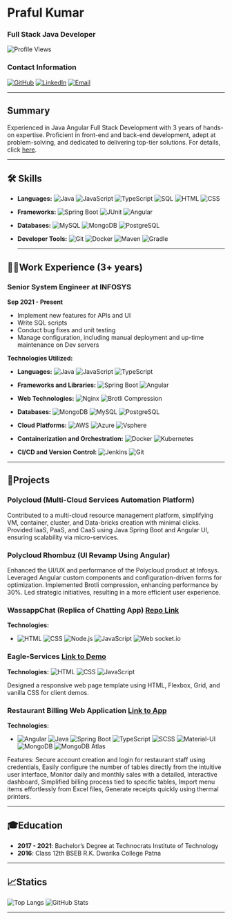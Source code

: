 # Praful Kumar

### Full Stack Java Developer

![Profile Views](https://komarev.com/ghpvc/?username=praful-kumar&color=green)

### Contact Information

[![GitHub](https://img.shields.io/badge/GitHub-praful--kumar-black?style=for-the-badge&logo=github)](https://github.com/praful-kumar)
[![LinkedIn](https://img.shields.io/badge/LinkedIn-praful--kr-blue?style=for-the-badge&logo=linkedin)](https://www.linkedin.com/in/praful-kr/)
[![Email](https://img.shields.io/badge/Email-praful321997%40gmail.com-red?style=for-the-badge&logo=gmail)](mailto:praful321997@gmail.com)

---

## Summary

Experienced in Java Angular Full Stack Development with 3 years of hands-on expertise. Proficient in front-end and back-end development, adept at problem-solving, and dedicated to delivering top-tier solutions. For details, click [here](#).

---

## 🛠️ Skills

- **Languages:** 
  ![Java](https://img.shields.io/badge/-Java-black?style=flat-square&logo=java) 
  ![JavaScript](https://img.shields.io/badge/-JavaScript-black?style=flat-square&logo=javascript) 
  ![TypeScript](https://img.shields.io/badge/-TypeScript-black?style=flat-square&logo=typescript) 
  ![SQL](https://img.shields.io/badge/-SQL-black?style=flat-square&logo=sql) 
  ![HTML](https://img.shields.io/badge/-HTML-black?style=flat-square&logo=html5) 
  ![CSS](https://img.shields.io/badge/-CSS-black?style=flat-square&logo=css3)
  
- **Frameworks:** 
  ![Spring Boot](https://img.shields.io/badge/-Spring%20Boot-black?style=flat-square&logo=spring) 
  ![JUnit](https://img.shields.io/badge/-JUnit-black?style=flat-square&logo=junit) 
  ![Angular](https://img.shields.io/badge/-Angular-black?style=flat-square&logo=angular)
  
- **Databases:** 
  ![MySQL](https://img.shields.io/badge/-MySQL-black?style=flat-square&logo=mysql) 
  ![MongoDB](https://img.shields.io/badge/-MongoDB-black?style=flat-square&logo=mongodb) 
  ![PostgreSQL](https://img.shields.io/badge/-PostgreSQL-black?style=flat-square&logo=postgresql)
  
- **Developer Tools:** 
  ![Git](https://img.shields.io/badge/-Git-black?style=flat-square&logo=git) 
  ![Docker](https://img.shields.io/badge/-Docker-black?style=flat-square&logo=docker) 
  ![Maven](https://img.shields.io/badge/-Maven-black?style=flat-square&logo=apache-maven) 
  ![Gradle](https://img.shields.io/badge/-Gradle-black?style=flat-square&logo=gradle)


  ---


## 🧑‍💻Work Experience (3+ years)

### Senior System Engineer at INFOSYS
**Sep 2021 - Present**

- Implement new features for APIs and UI
- Write SQL scripts
- Conduct bug fixes and unit testing
- Manage configuration, including manual deployment and up-time maintenance on Dev servers

**Technologies Utilized:**
- **Languages:**
  ![Java](https://img.shields.io/badge/-Java-black?style=flat-square&logo=java)
  ![JavaScript](https://img.shields.io/badge/-JavaScript-black?style=flat-square&logo=javascript)
  ![TypeScript](https://img.shields.io/badge/-TypeScript-black?style=flat-square&logo=typescript)

- **Frameworks and Libraries:**
  ![Spring Boot](https://img.shields.io/badge/-Spring%20Boot-black?style=flat-square&logo=spring)
  ![Angular](https://img.shields.io/badge/-Angular-black?style=flat-square&logo=angular)

- **Web Technologies:**
  ![Nginx](https://img.shields.io/badge/-Nginx-black?style=flat-square&logo=nginx)
  ![Brotli Compression](https://img.shields.io/badge/-Brotli%20Compression-black?style=flat-square&logo=nginx)

- **Databases:**
  ![MongoDB](https://img.shields.io/badge/-MongoDB-black?style=flat-square&logo=mongodb)
  ![MySQL](https://img.shields.io/badge/-MySQL-black?style=flat-square&logo=mysql)
  ![PostgreSQL](https://img.shields.io/badge/-PostgreSQL-black?style=flat-square&logo=postgresql)

- **Cloud Platforms:**
  ![AWS](https://img.shields.io/badge/-AWS-black?style=flat-square&logo=amazonwebservices)
  ![Azure](https://img.shields.io/badge/-Azure-black?style=flat-square&logo=microsoft-azure)
  ![Vsphere](https://img.shields.io/badge/-Vsphere-black?style=flat-square&logo=vmware)

- **Containerization and Orchestration:**
  ![Docker](https://img.shields.io/badge/-Docker-black?style=flat-square&logo=docker)
  ![Kubernetes](https://img.shields.io/badge/-Kubernetes-black?style=flat-square&logo=kubernetes)

- **CI/CD and Version Control:**
  ![Jenkins](https://img.shields.io/badge/-Jenkins-black?style=flat-square&logo=jenkins)
  ![Git](https://img.shields.io/badge/-Git-black?style=flat-square&logo=git)

---

## 🌟Projects

### Polycloud (Multi-Cloud Services Automation Platform)
Contributed to a multi-cloud resource management platform, simplifying VM, container, cluster, and Data-bricks creation with minimal clicks. Provided IaaS, PaaS, and CaaS using Java Spring Boot and Angular UI, ensuring scalability via micro-services.

### Polycloud Rhombuz (UI Revamp Using Angular)
Enhanced the UI/UX and performance of the Polycloud product at Infosys. Leveraged Angular custom components and configuration-driven forms for optimization. Implemented Brotli compression, enhancing performance by 30%. Led strategic initiatives, resulting in a more efficient user experience.


### WassappChat (Replica of Chatting App)  [Repo Link](https://github.com/praful-kumar/wassappchat)

**Technologies:**
- ![HTML](https://img.shields.io/badge/-HTML-black?style=flat-square&logo=html5)
 ![CSS](https://img.shields.io/badge/-CSS-black?style=flat-square&logo=css3)
 ![Node.js](https://img.shields.io/badge/-Node.js-black?style=flat-square&logo=node.js)
 ![JavaScript](https://img.shields.io/badge/-JavaScript-black?style=flat-square&logo=javascript)
 ![Web socket.io](https://img.shields.io/badge/-Web%20socket.io-black?style=flat-square&logo=socket.io)

### Eagle-Services  [Link to Demo](https://praful-kumar.github.io/Eagle-services/)

**Technologies:**
 ![HTML](https://img.shields.io/badge/-HTML-black?style=flat-square&logo=html5)
 ![CSS](https://img.shields.io/badge/-CSS-black?style=flat-square&logo=css3)
 ![JavaScript](https://img.shields.io/badge/-JavaScript-black?style=flat-square&logo=javascript)

Designed a responsive web page template using HTML, Flexbox, Grid, and vanilla CSS for client demos.

### Restaurant Billing Web Application  [Link to App](https://resturant-billing-application.vercel.app/login)

**Technologies:**
- ![Angular](https://img.shields.io/badge/-Angular-black?style=flat-square&logo=angular)
 ![Java](https://img.shields.io/badge/-Java-black?style=flat-square&logo=java)
 ![Spring Boot](https://img.shields.io/badge/-Spring%20Boot-black?style=flat-square&logo=spring)
 ![TypeScript](https://img.shields.io/badge/-TypeScript-black?style=flat-square&logo=typescript)
 ![SCSS](https://img.shields.io/badge/-SCSS-black?style=flat-square&logo=sass)
 ![Material-UI](https://img.shields.io/badge/-Material--UI-black?style=flat-square&logo=material-ui)
 ![MongoDB](https://img.shields.io/badge/-MongoDB-black?style=flat-square&logo=mongodb)
 ![MongoDB Atlas](https://img.shields.io/badge/-MongoDB%20Atlas-black?style=flat-square&logo=mongodb)

Features: Secure account creation and login for restaurant staff using credentials, Easily configure the number of tables directly from the intuitive user interface, Monitor daily and monthly sales with a detailed, interactive dashboard, Simplified billing process tied to specific tables, Import menu items effortlessly from Excel files, Generate receipts quickly using thermal printers.

---


## 🎓Education

- **2017 - 2021**: Bachelor’s Degree at Technocrats Institute of Technology
- **2016**: Class 12th BSEB R.K. Dwarika College Patna


---
## 📈Statics

![Top Langs](https://github-readme-stats.vercel.app/api/top-langs/?username=praful-kumar&layout=compact&theme=tokyonight)
![GitHub Stats](https://github-readme-stats.vercel.app/api?username=praful-kumar&show_icons=true&theme=tokyonight)

---
